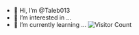 - 👋 Hi, I’m @Taleb013
- 👀 I’m interested in ...
- 🌱 I’m currently learning ...
![Visitor Count](https://komarev.com/ghpvc/?username=Taleb013&color=blue)
<!---
Taleb013/Taleb013 is a ✨ special ✨ repository because its `README.md` (this file) appears on your GitHub profile.
You can click the Preview link to take a look at your changes.
--->
